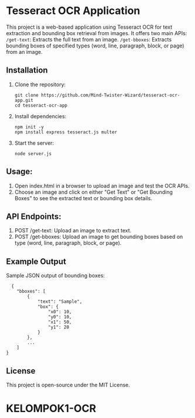 # Tesseract OCR Application

This project is a web-based application using Tesseract OCR for text extraction and bounding box retrieval from images. It offers two main APIs:
`/get-text`: Extracts the full text from an image.
`/get-bboxes`: Extracts bounding boxes of specified types (word, line, paragraph, block, or page) from an image.

## Installation

1. Clone the repository:
   ```
   git clone https://github.com/Mind-Twister-Wizard/tesseract-ocr-app.git
   cd tesseract-ocr-app

2. Install dependencies:
   ```
   npm init -y
   npm install express tesseract.js multer

3. Start the server:
   ```
   node server.js

## Usage:
 
  1) Open index.html in a browser to upload an image and test the OCR APIs.
  2) Choose an image and click on either "Get Text" or "Get Bounding Boxes" to see the extracted text or bounding box details.

## API Endpoints:
  
  1) POST /get-text: Upload an image to extract text.
  2) POST /get-bboxes: Upload an image to get bounding boxes based on type (word, line, paragraph, block, or page).

## Example Output

Sample JSON output of bounding boxes:

```
  {
    "bboxes": [
        {
            "text": "Sample",
            "box": {
                "x0": 10,
                "y0": 10,
                "x1": 50,
                "y1": 20
            }
        },
        ...
    ]
}

```
## License
This project is open-source under the MIT License.

# KELOMPOK1-OCR
